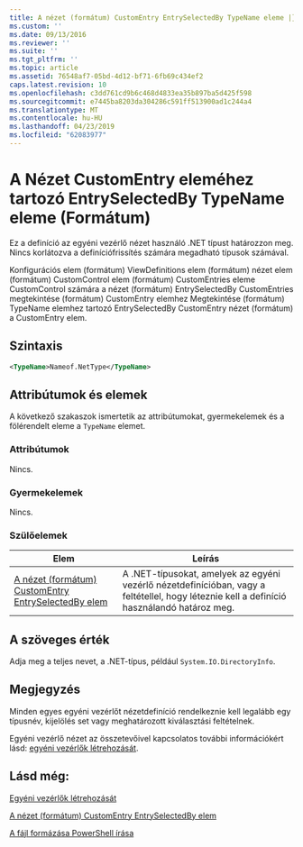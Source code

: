 ```yaml
---
title: A nézet (formátum) CustomEntry EntrySelectedBy TypeName eleme |} A Microsoft Docs
ms.custom: ''
ms.date: 09/13/2016
ms.reviewer: ''
ms.suite: ''
ms.tgt_pltfrm: ''
ms.topic: article
ms.assetid: 76548af7-05bd-4d12-bf71-6fb69c434ef2
caps.latest.revision: 10
ms.openlocfilehash: c3dd761cd9b6c468d4833ea35b897ba5d425f598
ms.sourcegitcommit: e7445ba8203da304286c591ff513900ad1c244a4
ms.translationtype: MT
ms.contentlocale: hu-HU
ms.lasthandoff: 04/23/2019
ms.locfileid: "62083977"
---
```

# <a name="typename-element-for-entryselectedby-for-customentry-for-view-format"></a>A Nézet CustomEntry eleméhez tartozó EntrySelectedBy TypeName eleme (Formátum)

Ez a definíció az egyéni vezérlő nézet használó .NET típust határozzon meg. Nincs korlátozva a definíciófrissítés számára megadható típusok számával.

Konfigurációs elem (formátum) ViewDefinitions elem (formátum) nézet elem (formátum) CustomControl elem (formátum) CustomEntries eleme CustomControl számára a nézet (formátum) EntrySelectedBy CustomEntries megtekintése (formátum) CustomEntry elemhez Megtekintése (formátum) TypeName elemhez tartozó EntrySelectedBy CustomEntry nézet (formátum) a CustomEntry elem.

## <a name="syntax"></a>Szintaxis

```xml
<TypeName>Nameof.NetType</TypeName>
```

## <a name="attributes-and-elements"></a>Attribútumok és elemek

A következő szakaszok ismertetik az attribútumokat, gyermekelemek és a fölérendelt eleme a `TypeName` elemet.

### <a name="attributes"></a>Attribútumok

Nincs.

### <a name="child-elements"></a>Gyermekelemek

Nincs.

### <a name="parent-elements"></a>Szülőelemek

|Elem|Leírás|
|-------------|-----------------|
|[A nézet (formátum) CustomEntry EntrySelectedBy elem](./entryselectedby-element-for-customentry-for-customcontrol-for-view-format.md)|A .NET-típusokat, amelyek az egyéni vezérlő nézetdefinícióban, vagy a feltétellel, hogy léteznie kell a definíció használandó határoz meg.|

## <a name="text-value"></a>A szöveges érték

Adja meg a teljes nevet, a .NET-típus, például `System.IO.DirectoryInfo`.

## <a name="remarks"></a>Megjegyzés

Minden egyes egyéni vezérlőt nézetdefiníció rendelkeznie kell legalább egy típusnév, kijelölés set vagy meghatározott kiválasztási feltételnek.

Egyéni vezérlő nézet az összetevőivel kapcsolatos további információkért lásd: [egyéni vezérlők létrehozását](./creating-custom-controls.md).

## <a name="see-also"></a>Lásd még:

[Egyéni vezérlők létrehozását](./creating-custom-controls.md)

[A nézet (formátum) CustomEntry EntrySelectedBy elem](./entryselectedby-element-for-customentry-for-customcontrol-for-view-format.md)

[A fájl formázása PowerShell írása](./writing-a-powershell-formatting-file.md)
